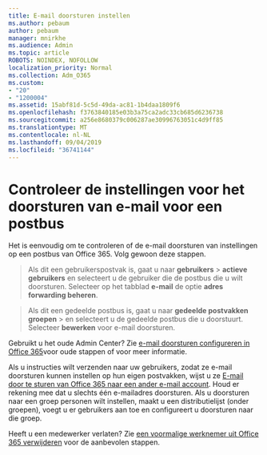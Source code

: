 ```yaml
---
title: E-mail doorsturen instellen
ms.author: pebaum
author: pebaum
manager: mnirkhe
ms.audience: Admin
ms.topic: article
ROBOTS: NOINDEX, NOFOLLOW
localization_priority: Normal
ms.collection: Adm_O365
ms.custom:
- "20"
- "1200004"
ms.assetid: 15abf81d-5c5d-49da-ac81-1b4daa1809f6
ms.openlocfilehash: f3763840185e03b3a75ca2adc33cb685d6236738
ms.sourcegitcommit: a256e8680379c006287ae30996763051c4d9ff85
ms.translationtype: MT
ms.contentlocale: nl-NL
ms.lasthandoff: 09/04/2019
ms.locfileid: "36741144"
---
```

# <a name="check-the-email-forwarding-settings-for-a-mailbox"></a>Controleer de instellingen voor het doorsturen van e-mail voor een postbus

Het is eenvoudig om te controleren of de e-mail doorsturen van instellingen op een postbus van Office 365. Volg gewoon deze stappen.
  
> Als dit een gebruikerspostvak is, gaat u naar **gebruikers** \> **actieve gebruikers** en selecteert u de gebruiker die de postbus die u wilt doorsturen. Selecteer op het tabblad **e-mail** de optie **adres forwarding beheren**.
    
> Als dit een gedeelde postbus is, gaat u naar **gedeelde postvakken** **groepen** \> en selecteert u de gedeelde postbus die u doorstuurt. Selecteer **bewerken** voor e-mail doorsturen.

Gebruikt u het oude Admin Center? Zie [e-mail doorsturen configureren in Office 365](https://docs.microsoft.com/office365/admin/email/configure-email-forwarding)voor oude stappen of voor meer informatie.
  
Als u instructies wilt verzenden naar uw gebruikers, zodat ze e-mail doorsturen kunnen instellen op hun eigen postvakken, wijst u ze [E-mail door te sturen van Office 365 naar een ander e-mail account](https://support.office.com/article/Forward-email-from-Office-365-to-another-email-account-1ed4ee1e-74f8-4f53-a174-86b748ff6a0e). Houd er rekening mee dat u slechts één e-mailadres doorsturen. Als u doorsturen naar een groep personen wilt instellen, maakt u een distributielijst (onder groepen), voegt u er gebruikers aan toe en configureert u doorsturen naar die groep.
  
Heeft u een medewerker verlaten? Zie [een voormalige werknemer uit Office 365 verwijderen](https://docs.microsoft.com/office365/admin/add-users/remove-former-employee) voor de aanbevolen stappen.
  